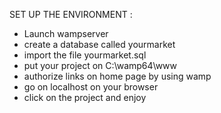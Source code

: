SET UP THE ENVIRONMENT : 
- Launch wampserver
- create a database called yourmarket 
- import the file yourmarket.sql
- put your project on C:\wamp64\www
- authorize links on home page by using wamp 
- go on localhost on your browser 
- click on the project and enjoy 